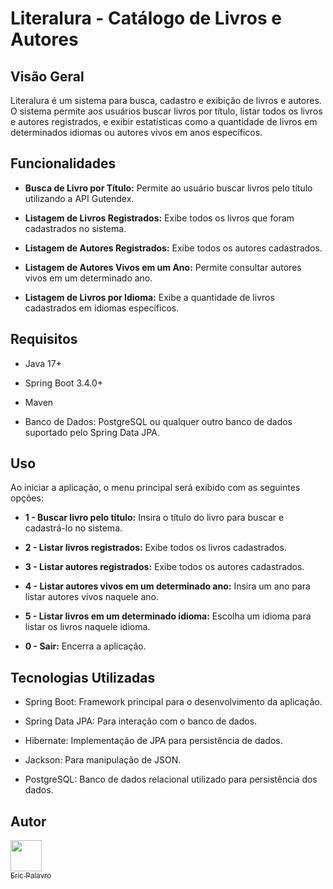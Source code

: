 # Literalura - Catálogo de Livros e Autores

## Visão Geral

Literalura é um sistema para busca, cadastro e exibição de livros e autores. O sistema permite aos usuários buscar livros por título, listar todos os livros e autores registrados, e exibir estatísticas como a quantidade de livros em determinados idiomas ou autores vivos em anos específicos.

## Funcionalidades

- **Busca de Livro por Título:** Permite ao usuário buscar livros pelo título utilizando a API Gutendex.

- **Listagem de Livros Registrados:** Exibe todos os livros que foram cadastrados no sistema.

- **Listagem de Autores Registrados:** Exibe todos os autores cadastrados.

- **Listagem de Autores Vivos em um Ano:** Permite consultar autores vivos em um determinado ano.

- **Listagem de Livros por Idioma:** Exibe a quantidade de livros cadastrados em idiomas específicos.

## Requisitos

- Java 17+

- Spring Boot 3.4.0+

- Maven

- Banco de Dados: PostgreSQL ou qualquer outro banco de dados suportado pelo Spring Data JPA.
  
## Uso

Ao iniciar a aplicação, o menu principal será exibido com as seguintes opções:

- **1 - Buscar livro pelo título:** Insira o título do livro para buscar e cadastrá-lo no sistema.

- **2 - Listar livros registrados:** Exibe todos os livros cadastrados.

- **3 - Listar autores registrados:** Exibe todos os autores cadastrados.

- **4 - Listar autores vivos em um determinado ano:** Insira um ano para listar autores vivos naquele ano.

- **5 - Listar livros em um determinado idioma:** Escolha um idioma para listar os livros naquele idioma.

- **0 - Sair:** Encerra a aplicação.

## Tecnologias Utilizadas

- Spring Boot: Framework principal para o desenvolvimento da aplicação.

- Spring Data JPA: Para interação com o banco de dados.

- Hibernate: Implementação de JPA para persistência de dados.

- Jackson: Para manipulação de JSON.

- PostgreSQL: Banco de dados relacional utilizado para persistência dos dados.

## Autor

[<img loading="lazy" src="https://github.com/eric-vp.png" width=50><br><sub>Eric Palavro</sub>](https://www.linkedin.com/in/eric-vieira-palavro/)


